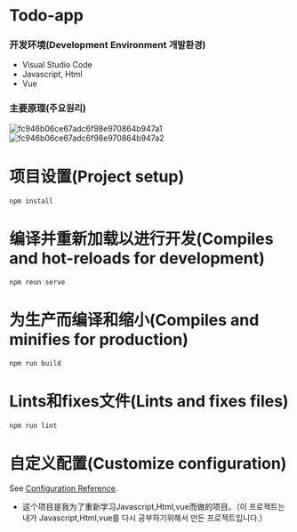 # Todo-app


### 开发环境(Development Environment 개발환경)
- Visual Studio Code
- Javascript, Html
- Vue

### 主要原理(주요원리)
![fc946b06ce67adc6f98e970864b947a1](https://user-images.githubusercontent.com/60682087/114948064-46c5ac00-9e89-11eb-8ec8-43d1b130a02d.jpg)
![fc946b06ce67adc6f98e970864b947a2](https://user-images.githubusercontent.com/60682087/114948086-51804100-9e89-11eb-99e6-2b3208a29c27.jpg)

# 项目设置(Project setup)

<pre><code>npm install</code></pre>

# 编译并重新加载以进行开发(Compiles and hot-reloads for development)

<pre><code>npm reun serve</code></pre>

# 为生产而编译和缩小(Compiles and minifies for production)

<pre><code>npm run build</code></pre>

# Lints和fixes文件(Lints and fixes files)

<pre><code>npm run lint</code></pre>

# 自定义配置(Customize configuration)

See [Configuration Reference](https://cli.vuejs.org/config/).

- 这个项目是我为了重新学习Javascript,Html,vue而做的项目。（이 프로젝트는 내가 Javascript,Html,vue를 다시 공부하기위해서 만든 프로젝트입니다.）
